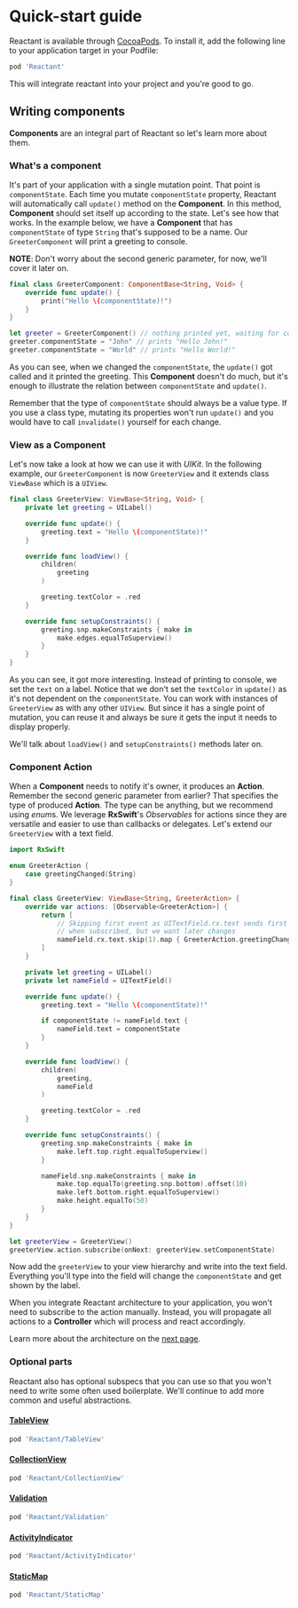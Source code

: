# Quick-start guide

Reactant is available through [CocoaPods](http://cocoapods.org). To install it, add the following line to your application target in your Podfile:

```ruby
pod 'Reactant'
```

This will integrate reactant into your project and you're good to go.

## Writing components

**Components** are an integral part of Reactant so let's learn more about them.

### What's a component

It's part of your application with a single mutation point. That point is `componentState`. Each time you mutate `componentState` property, Reactant will automatically call `update()` method on the **Component**. In this method, **Component** should set itself up according to the state. Let's see how that works. In the example below, we have a **Component** that has `componentState` of type `String` that's supposed to be a name. Our `GreeterComponent` will print a greeting to console.

**NOTE**: Don't worry about the second generic parameter, for now, we'll cover it later on.

```swift
final class GreeterComponent: ComponentBase<String, Void> {
    override func update() {
        print("Hello \(componentState)!")
    }
}

let greeter = GreeterComponent() // nothing printed yet, waiting for componentState
greeter.componentState = "John" // prints "Hello John!"
greeter.componentState = "World" // prints "Hello World!"
```

As you can see, when we changed the `componentState`, the `update()` got called and it printed the greeting. This **Component** doesn't do much, but it's enough to illustrate the relation between `componentState` and `update()`.

Remember that the type of `componentState` should always be a value type. If you use a class type, mutating its properties won't run `update()` and you would have to call `invalidate()` yourself for each change.

### View as a Component

Let's now take a look at how we can use it with *UIKit*. In the following example, our `GreeterComponent` is now `GreeterView` and it extends class `ViewBase` which is a `UIView`.

```swift
final class GreeterView: ViewBase<String, Void> {
    private let greeting = UILabel()

    override func update() {
        greeting.text = "Hello \(componentState)!"
    }

    override func loadView() {
        children(
            greeting
        )

        greeting.textColor = .red
    }

    override func setupConstraints() {
        greeting.snp.makeConstraints { make in
            make.edges.equalToSuperview()
        }
    }
}
```

As you can see, it got more interesting. Instead of printing to console, we set the `text` on a label. Notice that we don't set the `textColor` in `update()` as it's not dependent on the `componentState`. You can work with instances of `GreeterView` as with any other `UIView`. But since it has a single point of mutation, you can reuse it and always be sure it gets the input it needs to display properly.

We'll talk about `loadView()` and `setupConstraints()` methods later on.

### Component Action

When a **Component** needs to notify it's owner, it produces an **Action**. Remember the second generic parameter from earlier? That specifies the type of produced **Action**. The type can be anything, but we recommend using *enum*s. We leverage **RxSwift**'s *Observables* for actions since they are versatile and easier to use than callbacks or delegates. Let's extend our `GreeterView` with a text field.

```swift
import RxSwift

enum GreeterAction {
    case greetingChanged(String)
}

final class GreeterView: ViewBase<String, GreeterAction> {
    override var actions: [Observable<GreeterAction>] {
        return [
            // Skipping first event as UITextField.rx.text sends first value
            // when subscribed, but we want later changes
            nameField.rx.text.skip(1).map { GreeterAction.greetingChanged($0 ?? "") }
        ]
    }

    private let greeting = UILabel()
    private let nameField = UITextField()

    override func update() {
        greeting.text = "Hello \(componentState)!"

        if componentState != nameField.text {
            nameField.text = componentState
        }
    }

    override func loadView() {
        children(
            greeting,
            nameField
        )

        greeting.textColor = .red
    }

    override func setupConstraints() {
        greeting.snp.makeConstraints { make in
            make.left.top.right.equalToSuperview()
        }

        nameField.snp.makeConstraints { make in
            make.top.equalTo(greeting.snp.bottom).offset(10)
            make.left.bottom.right.equalToSuperview()
            make.height.equalTo(50)
        }
    }
}

let greeterView = GreeterView()
greeterView.action.subscribe(onNext: greeterView.setComponentState)
```

Now add the `greeterView` to your view hierarchy and write into the text field. Everything you'll type into the field will change the `componentState` and get shown by the label.

When you integrate Reactant architecture to your application, you won't need to subscribe to the action manually. Instead, you will propagate all actions to a **Controller** which will process and react accordingly.

Learn more about the architecture on the [next page](./architecture.md).

### Optional parts

Reactant also has optional subspecs that you can use so that you won't need to write some often used boilerplate. We'll continue to add more common and useful abstractions.

#### [TableView](../parts/tableview.md)
```ruby
pod 'Reactant/TableView'
```

#### [CollectionView](../parts/collectionview.md)
```ruby
pod 'Reactant/CollectionView'
```

#### [Validation](../parts/validation.md)
```ruby
pod 'Reactant/Validation'
```

#### [ActivityIndicator](../parts/activityindicator.md)
```ruby
pod 'Reactant/ActivityIndicator'
```

#### [StaticMap](../parts/staticmap.md)
```ruby
pod 'Reactant/StaticMap'
```
